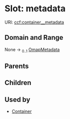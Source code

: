 
# Slot: metadata



URI: [ccf:container__metadata](http://purl.org/ccf/container__metadata)


## Domain and Range

None &#8594;  <sub>0..1</sub> [OmapMetadata](OmapMetadata.md)

## Parents


## Children


## Used by

 * [Container](Container.md)
